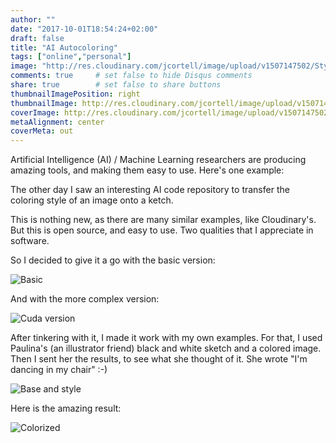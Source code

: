 ```yaml
---
author: ""
date: "2017-10-01T18:54:24+02:00"
draft: false
title: "AI Autocoloring"
tags: ["online","personal"]
image: "http://res.cloudinary.com/jcortell/image/upload/v1507147502/Style2Paint_c0kija.png"
comments: true     # set false to hide Disqus comments
share: true        # set false to share buttons
thumbnailImagePosition: right
thumbnailImage: http://res.cloudinary.com/jcortell/image/upload/v1507147502/Style2Paint_c0kija.png
coverImage: http://res.cloudinary.com/jcortell/image/upload/v1507147502/Style2Paint_c0kija.png
metaAlignment: center
coverMeta: out
---
```


Artificial Intelligence (AI) / Machine Learning researchers are producing amazing tools, and making them easy to use. Here's one example:

<!--more-->

The other day I saw an interesting AI code repository to transfer the coloring style of an image onto a ketch.

This is nothing new, as there are many similar examples, like Cloudinary's. But this is open source, and easy to use. Two qualities that I appreciate in software.

So I decided to give it a go with the basic version:

![Basic](http://res.cloudinary.com/jcortell/image/upload/v1507152307/CPUserver_python_3_nhlj93.png "Simplified pseudo code") 

And with the more complex version:

![Cuda version](http://res.cloudinary.com/jcortell/image/upload/v1507152307/GPU_Cuda_python_3-6_m2klcn.png  "Simplified pseudo code with Cuda")

After tinkering with it, I made it work with my own examples. For that, I used Paulina's (an illustrator friend) black and white sketch and a colored image. Then I sent her the results, to see what she thought of it. She wrote "I'm dancing in my chair" :-)

![Base and style](http://res.cloudinary.com/jcortell/image/upload/v1507147502/Style2Paint_c0kija.png) 

Here is the amazing result:

![Colorized](http://res.cloudinary.com/jcortell/image/upload/v1507147501/colorized_t2vhwn.jpg) 